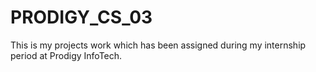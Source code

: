 # PRODIGY_CS_03
This is my projects work which has been assigned during my internship period at Prodigy InfoTech.
